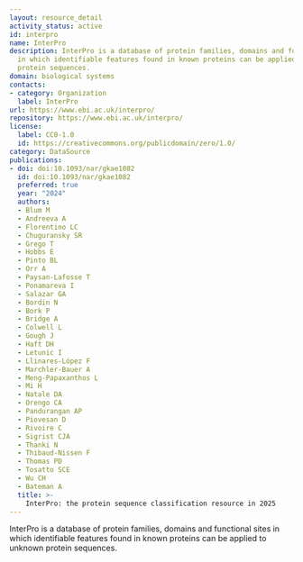 ```yaml
---
layout: resource_detail
activity_status: active
id: interpro
name: InterPro
description: InterPro is a database of protein families, domains and functional sites
  in which identifiable features found in known proteins can be applied to unknown
  protein sequences.
domain: biological systems
contacts:
- category: Organization
  label: InterPro
url: https://www.ebi.ac.uk/interpro/
repository: https://www.ebi.ac.uk/interpro/
license:
  label: CC0-1.0
  id: https://creativecommons.org/publicdomain/zero/1.0/
category: DataSource
publications:
- doi: doi:10.1093/nar/gkae1082
  id: doi:10.1093/nar/gkae1082
  preferred: true
  year: "2024"
  authors:
  - Blum M
  - Andreeva A
  - Florentino LC
  - Chuguransky SR
  - Grego T
  - Hobbs E
  - Pinto BL
  - Orr A
  - Paysan-Lafosse T
  - Ponamareva I
  - Salazar GA
  - Bordin N
  - Bork P
  - Bridge A
  - Colwell L
  - Gough J
  - Haft DH
  - Letunic I
  - Llinares-López F
  - Marchler-Bauer A
  - Meng-Papaxanthos L
  - Mi H
  - Natale DA
  - Orengo CA
  - Pandurangan AP
  - Piovesan D
  - Rivoire C
  - Sigrist CJA
  - Thanki N
  - Thibaud-Nissen F
  - Thomas PD
  - Tosatto SCE
  - Wu CH
  - Bateman A
  title: >-
    InterPro: the protein sequence classification resource in 2025
---
```


InterPro is a database of protein families, domains and functional sites in which identifiable features found in known proteins can be applied to unknown protein sequences.
